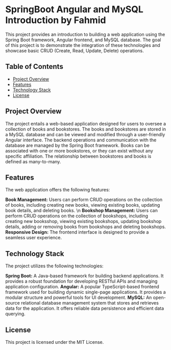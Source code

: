 # SpringBoot Angular and MySQL Introduction by Fahmid

This project provides an introduction to building a web application using the Spring Boot framework, Angular frontend, and MySQL database. The goal of this project is to demonstrate the integration of these technologies and showcase basic CRUD (Create, Read, Update, Delete) operations.

## Table of Contents

- [Project Overview](#projectoverview)
- [Features](#features)
- [Technology Stack](#technologystack)
- [License](#license)

## Project Overview
The project entails a web-based application designed for users to oversee a collection of books and bookstores. The books and bookstores are stored in a MySQL database and can be viewed and modified through a user-friendly Angular interface. The backend operations and communication with the database are managed by the Spring Boot framework. Books can be associated with one or more bookstores, or they can exist without any specific affiliation. The relationship between bookstores and books is defined as many-to-many.

## Features
The web application offers the following features:

**Book Management:** Users can perform CRUD operations on the collection of books, including creating new books, viewing existing books, updating book details, and deleting books. \n
**Bookshop Management:** Users can perform CRUD operations on the collection of bookshops, including creating new booksshop, viewing existing bookshops, updating bookshop details, adding or removing books from bookshops and deleting bookshops.
**Responsive Design:** The frontend interface is designed to provide a seamless user experience.

## Technology Stack
The project utilizes the following technologies:

**Spring Boot:** A Java-based framework for building backend applications. It provides a robust foundation for developing RESTful APIs and managing application configuration.
**Angular:** A popular TypeScript-based frontend framework used for building dynamic single-page applications. It provides a modular structure and powerful tools for UI development.
**MySQL:** An open-source relational database management system that stores and retrieves data for the application. It offers reliable data persistence and efficient data querying.

## License
This project is licensed under the MIT License.
